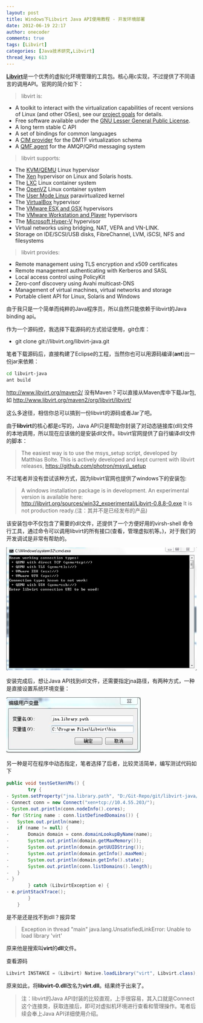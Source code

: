 ```yaml
---
layout: post
title: Windows下Libvirt Java API使用教程 - 开发环境部署
date: 2012-06-19 22:17
author: onecoder
comments: true
tags: [Libvirt]
categories: [Java技术研究,Libvirt]
thread_key: 613
---
```

 <a href="http://libvirt.org/" target="\_blank">**Libvirt**</a>是一个优秀的虚拟化环境管理的工具包。核心用c实现，不过提供了不同语言的调用API。官网的简介如下：

> libvirt is:
> 
- A toolkit to interact with the virtualization capabilities of recent versions of Linux (and other OSes), see our  <a target="_blank" href="http://libvirt.org/goals.html" >project goals</a> for details.
- Free software available under the  <a target="_blank" href="http://www.opensource.org/licenses/lgpl-license.html">GNU Lesser General Public License</a>.
- A long term stable C API
- A set of bindings for common languages
- A  <a target="_blank" href="http://libvirt.org/CIM/">CIM provider</a> for the DMTF virtualization schema
- A  <a target="_blank" href="http://libvirt.org/qpid/">QMF agent</a> for the AMQP/QPid messaging system
> 
> libvirt supports:
> 
- The <a target="_blank" href="http://libvirt.org/drvqemu.html">KVM/QEMU</a> Linux hypervisor
- The  <a target="_blank" href="http://libvirt.org/drvxen.html">Xen</a> hypervisor on Linux and Solaris hosts.		
- The  <a target="_blank" href="http://libvirt.org/drvlxc.html">LXC</a> Linux container system
- The  <a target="_blank" href="http://libvirt.org/drvopenvz.html">OpenVZ</a> Linux container system
- The  <a target="_blank" href="http://libvirt.org/drvuml.html">User Mode Linux</a> paravirtualized kernel
- The  <a target="_blank" href="http://libvirt.org/drvvbox.html">VirtualBox</a> hypervisor
- The  <a target="_blank" href="http://libvirt.org/drvesx.html">VMware ESX and GSX</a> hypervisors
- The  <a target="_blank" href="http://libvirt.org/drvvmware.html">VMware Workstation and Player</a> hypervisors
- The  <a target="_blank" href="http://libvirt.org/drvhyperv.html">Microsoft Hyper-V</a> hypervisor
- Virtual networks using bridging, NAT, VEPA and VN-LINK.
- Storage on IDE/SCSI/USB disks, FibreChannel, LVM, iSCSI, NFS and filesystems

> libvirt provides:
> 		
- Remote management using TLS encryption and x509 certificates	
- Remote management authenticating with Kerberos and SASL
- Local access control using PolicyKit	
- Zero-conf discovery using Avahi multicast-DNS
- Management of virtual machines, virtual networks and storage
- Portable client API for Linux, Solaris and Windows
	
由于我只是一个简单而纯粹的Java程序员，所以自然只能依赖于libvirt的Java binding api。

作为一个源码控，我选择下载源码的方式验证使用，git仓库：

- git clone git://libvirt.org/libvirt-java.git 

笔者下载源码后，直接构建了Eclipse的工程，当然你也可以用源码编译(**ant**)出一份jar来依赖：

```sh
cd libvirt-java
ant build
```

http://www.libvirt.org/maven2/ 没有Maven？可以直接从Maven库中下载Jar包,如
<a href="http://www.libvirt.org/maven2/org/libvirt/libvirt/" target="_blank">http://www.libvirt.org/maven2/org/libvirt/libvirt/</a>

这么多途径，相信你总可以搞到一份libvirt的源码或者Jar了吧。

由于**libvirt**的核心都是c写的，Java API只是帮助你封装了对动态链接库(dll)文件的本地调用，所以现在应该做的是安装dll文件。libvirt官网提供了自行编译dll文件的脚本：

> The easiest way is to use the msys_setup script, developed by Matthias Bolte. This is actively developed and kept current with libvirt releases, 
> <a target="\_blank" href="https://github.com/photron/msys\_setup">https://github.com/photron/msys\_setup</a> 

不过笔者并没有尝试该种方式，因为libvirt官网也提供了windows下的安装包:	

> A windows installation package is in development. An experimental version is available here:
> <a target="_blank" href="http://libvirt.org/sources/win32_experimental/Libvirt-0.8.8-0.exe">http://libvirt.org/sources/win32_experimental/Libvirt-0.8.8-0.exe</a>
It is not production ready.(注：其并不是已经发布的产品)

该安装包中不仅包含了需要的dll文件，还提供了一个方便好用的virsh-shell 命令行工具，通过命令可以调用libvirt的所有接口(查看，管理虚拟机等。)，对于我们的开发调试是非常有帮助的。

![](/images/post/windows-libvirt/libvirt-cmd.jpg)

安装完成后，想让Java API找到dll文件，还需要指定jna路径，有两种方式，一种是直接设置系统环境变量：

![](/images/post/windows-libvirt/jna-system-environment.jpg)

另一种是可在程序中动态指定，笔者选择了后者，比较灵活简单，编写测试代码如下

```java
public void testGetXenVMs() {
		try {
- System.setProperty("jna.library.path", "D:/Git-Repo/git/libvirt-java/libvirt-java/src/test/java/kubi/coder/");
- Connect conn = new Connect("xen+tcp://10.4.55.203/");
- System.out.println(conn.nodeInfo().cores);
- for (String name : conn.listDefinedDomains()) {
- 	System.out.println(name);
- 	if (name != null) {
- 		Domain domain = conn.domainLookupByName(name);
- 		System.out.println(domain.getMaxMemory());
- 		System.out.println(domain.getUUIDString());
- 		System.out.println(domain.getInfo().maxMem);
- 		System.out.println(domain.getInfo().state);
- 		System.out.println(conn.listDomains().length);
- 	}
- }
		} catch (LibvirtException e) {
- e.printStackTrace();
		}
	}
```

是不是还是找不到dll？报异常

> Exception in thread "main" java.lang.UnsatisfiedLinkError: Unable to load library 'virt'

原来他是搜索叫**virt**的**dll**文件。		

查看源码

```java
Libvirt INSTANCE = (Libvirt) Native.loadLibrary("virt", Libvirt.class);
```

原来如此，将**libvirt-0.dll**改名为**virt.dll**。结果终于出来了。

> 注：libvirt的Java API封装的比较直观，上手很容易，其入口就是Connect 这个连接类，获取连接后，即可对虚拟机环境进行查看和管理操作。笔者后续会奉上Java API详细使用介绍。

